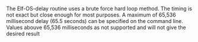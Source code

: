 The Elf-OS-delay routine uses a brute force hard loop method. The timing
is not exact but close enough for most purposes. A maximum of 65,536
millisecond delay (65.5 seconds) can be specified on the command line. 
Values abouve 65,536 milliseconds as not supported and will not give the  
desired result
